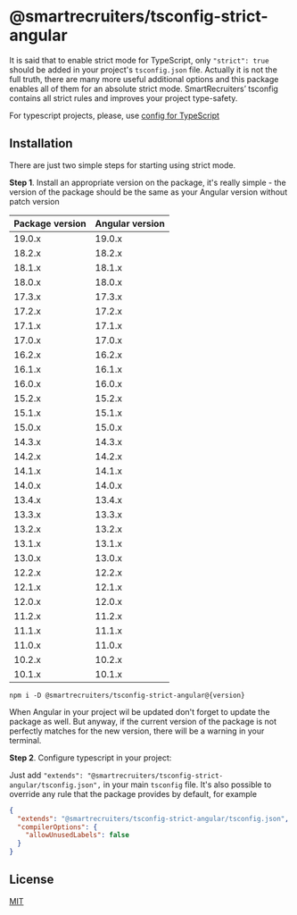 # @smartrecruiters/tsconfig-strict-angular

It is said that to enable strict mode for TypeScript, only `"strict": true` should be added in your project's `tsconfig.json` file. Actually it is not the full truth, there are many more useful additional options and this package enables all of them for an absolute strict mode. SmartRecruiters’ tsconfig contains all strict rules and improves your project type-safety.

For typescript projects, please, use [config for TypeScript](https://www.npmjs.com/package/@smartrecruiters/tsconfig-strict)

## Installation

There are just two simple steps for starting using strict mode.

**Step 1**. Install an appropriate version on the package, it's really simple - the version of the package should be the same as your Angular version without patch version

| Package version | Angular version |
| --------------- | :-------------- |
| 19.0.x          | 19.0.x          |
| 18.2.x          | 18.2.x          |
| 18.1.x          | 18.1.x          |
| 18.0.x          | 18.0.x          |
| 17.3.x          | 17.3.x          |
| 17.2.x          | 17.2.x          |
| 17.1.x          | 17.1.x          |
| 17.0.x          | 17.0.x          |
| 16.2.x          | 16.2.x          |
| 16.1.x          | 16.1.x          |
| 16.0.x          | 16.0.x          |
| 15.2.x          | 15.2.x          |
| 15.1.x          | 15.1.x          |
| 15.0.x          | 15.0.x          |
| 14.3.x          | 14.3.x          |
| 14.2.x          | 14.2.x          |
| 14.1.x          | 14.1.x          |
| 14.0.x          | 14.0.x          |
| 13.4.x          | 13.4.x          |
| 13.3.x          | 13.3.x          |
| 13.2.x          | 13.2.x          |
| 13.1.x          | 13.1.x          |
| 13.0.x          | 13.0.x          |
| 12.2.x          | 12.2.x          |
| 12.1.x          | 12.1.x          |
| 12.0.x          | 12.0.x          |
| 11.2.x          | 11.2.x          |
| 11.1.x          | 11.1.x          |
| 11.0.x          | 11.0.x          |
| 10.2.x          | 10.2.x          |
| 10.1.x          | 10.1.x          |

```
npm i -D @smartrecruiters/tsconfig-strict-angular@{version}
```

When Angular in your project wil be updated don't forget to update the package as well. But anyway, if the current version of the package is not perfectly matches for the new version, there will be a warning in your terminal.

**Step 2**. Configure typescript in your project:

Just add `"extends": "@smartrecruiters/tsconfig-strict-angular/tsconfig.json",` in your main `tsconfig` file. It's also possible to override any rule that the package provides by default, for example

```json
{
  "extends": "@smartrecruiters/tsconfig-strict-angular/tsconfig.json",
  "compilerOptions": {
    "allowUnusedLabels": false
  }
}
```

## License

[MIT](LICENSE)
